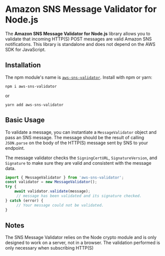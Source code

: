 # Amazon SNS Message Validator for Node.js

The **Amazon SNS Message Validator for Node.js** library allows you to validate
that incoming HTTP(S) POST messages are valid Amazon SNS notifications. This
library is standalone and does not depend on the AWS SDK for JavaScript.

## Installation

The npm module's name is [`aws-sns-validator`](https://www.npmjs.com/package/aws-sns-validator). Install with npm or yarn:

```
npm i aws-sns-validator
```

or

```
yarn add aws-sns-validator
```

## Basic Usage

To validate a message, you can instantiate a `MessageValidator` object and pass
an SNS message. The message should be
the result of calling `JSON.parse` on the body of the HTTP(S) message sent by
SNS to your endpoint.

The message validator checks the `SigningCertURL`, `SignatureVersion`, and
`Signature` to make sure they are valid and consistent with the message data.

```javascript
import { MessageValidator } from 'aws-sns-validator';
const validator = new MessageValidator();
try {
    await validator.validate(message);
     // message has been validated and its signature checked.
} catch (error) {
     // Your message could not be validated.
}
```

## Notes

The SNS Message Validator relies on the Node crypto module and is only designed
to work on a server, not in a browser. The validation performed is only
necessary when subscribing HTTP(S)
